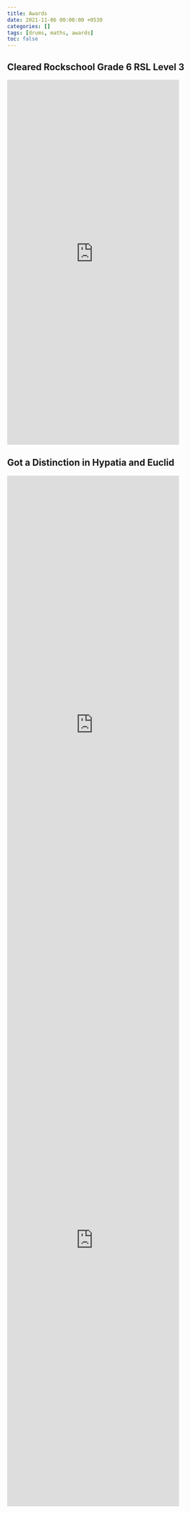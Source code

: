 ```yaml
---
title: Awards
date: 2021-11-06 00:00:00 +0530
categories: []
tags: [drums, maths, awards]
toc: false
---
```


## Cleared Rockschool Grade 6 RSL Level 3

<embed src="https://cialfo-attachments.s3.ap-southeast-1.amazonaws.com/uploads/3abf0da470715fe7e0ada97ec1d053bc/229c0a277ba2e3138a39f19b1e509ce6/bd5e0a6ba7157357488d5680019068dc/8078f03bbdf4a1a5b41617aa60d16c06/Rockschool.pdf" width="400" height="850">

## Got a Distinction in Hypatia and Euclid

<embed src="https://cialfo-attachments.s3.ap-southeast-1.amazonaws.com/uploads/3abf0da470715fe7e0ada97ec1d053bc/229c0a277ba2e3138a39f19b1e509ce6/bd5e0a6ba7157357488d5680019068dc/5be1b6b54ccd9b77f7a5a10005db45ac/Euclid_Distinction.pdf" width="400" height="1200">

<embed src="https://cialfo-attachments.s3.ap-southeast-1.amazonaws.com/uploads/3abf0da470715fe7e0ada97ec1d053bc/229c0a277ba2e3138a39f19b1e509ce6/bd5e0a6ba7157357488d5680019068dc/e84ec560dd7aad61b8537c3442e7790f/Hypatia_Distinction.pdf" width="400" height="1200">